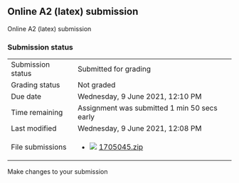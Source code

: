 <h2>Online A2 (latex) submission</h2>Online A2 (latex) submission<br />

<h3>Submission status</h3><table>
<tbody><tr>
<td>Submission status</td>
<td>Submitted for grading</td>
</tr>
<tr>
<td>Grading status</td>
<td>Not graded</td>
</tr>
<tr>
<td>Due date</td>
<td>Wednesday, 9 June 2021, 12:10 PM</td>
</tr>
<tr>
<td>Time remaining</td>
<td>Assignment was submitted 1 min 50 secs early</td>
</tr>
<tr>
<td>Last modified</td>
<td>Wednesday, 9 June 2021, 12:08 PM</td>
</tr>
<tr>
<td>File submissions</td>
<td><ul><li><img src="..%5C..%5C..%5CJanuary%202018%5CCSE102%5CiGraphics%20Offline%20Submission%20Link%20Assignment%5Cfile%5Carchive.png" /> <a href="file%5C1705045.zip">1705045.zip</a> 
</li></ul>

</td>
</tr>

</tbody>
</table>



Make changes to your submission



